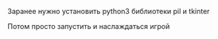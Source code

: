 Заранее нужно установить python3 библиотеки pil и tkinter

Потом просто запустить и наслаждаться игрой
